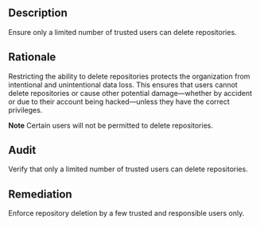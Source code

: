 ## Description

Ensure only a limited number of trusted users can delete repositories.

## Rationale

Restricting the ability to delete repositories protects the organization from intentional and unintentional data loss. This ensures that users cannot delete repositories or cause other potential damage—whether by accident or due to their account being hacked—unless they have the correct privileges.

**Note** Certain users will not be permitted to delete repositories.

## Audit

Verify that only a limited number of trusted users can delete repositories.

## Remediation

Enforce repository deletion by a few trusted and responsible users only.
